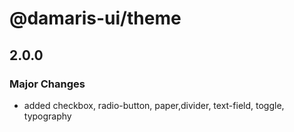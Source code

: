 # @damaris-ui/theme

## 2.0.0

### Major Changes

- added checkbox, radio-button, paper,divider, text-field, toggle, typography
